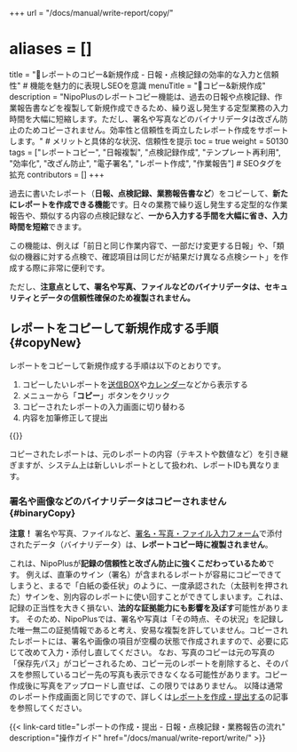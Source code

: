 +++
url = "/docs/manual/write-report/copy/"
# aliases = []
title = "📄レポートのコピー&新規作成 - 日報・点検記録の効率的な入力と信頼性" # 機能を魅力的に表現しSEOを意識
menuTitle = "📄コピー&新規作成"
description = "NipoPlusのレポートコピー機能は、過去の日報や点検記録、作業報告書などを複製して新規作成できるため、繰り返し発生する定型業務の入力時間を大幅に短縮します。ただし、署名や写真などのバイナリデータは改ざん防止のためコピーされません。効率性と信頼性を両立したレポート作成をサポートします。" # メリットと具体的な状況、信頼性を提示
toc = true
weight = 50130
tags = ["レポートコピー", "日報複製", "点検記録作成", "テンプレート再利用", "効率化", "改ざん防止", "電子署名", "レポート作成", "作業報告"] # SEOタグを拡充
contributors = []
+++

過去に書いたレポート（<strong>日報、点検記録、業務報告書など</strong>）をコピーして、**新たにレポートを作成できる機能**です。日々の業務で繰り返し発生する定型的な作業報告や、類似する内容の点検記録など、**一から入力する手間を大幅に省き、入力時間を短縮**できます。

この機能は、例えば「前日と同じ作業内容で、一部だけ変更する日報」や、「類似の機器に対する点検で、確認項目は同じだが結果だけ異なる点検シート」を作成する際に非常に便利です。

ただし、**注意点として、署名や写真、ファイルなどのバイナリデータは、セキュリティとデータの信頼性確保のため複製されません。**

## レポートをコピーして新規作成する手順{#copyNew}

レポートをコピーして新規作成する手順は以下のとおりです。

1.  コピーしたいレポートを[送信BOX](/docs/manual/read-report/list/#listbox)や[カレンダー](/docs/manual/read-report/list/#calendar)などから表示する
2.  メニューから「<strong>コピー</strong>」ボタンをクリック
3.  コピーされたレポートの入力画面に切り替わる
4.  内容を加筆修正して提出

{{<icatch filename="img/copy" msg="一から入力するのが大変な日報や点検記録の作成時は、過去のレポートをコピーして新規作成すると便利です" alice="here">}}

コピーされたレポートは、元のレポートの内容（テキストや数値など）を引き継ぎますが、システム上は新しいレポートとして扱われ、レポートIDも異なります。

### 署名や画像などのバイナリデータはコピーされません{#binaryCopy}

<strong>注意！</strong> 署名や写真、ファイルなど、[署名・写真・ファイル入力フォーム](/docs/template/binarys/)で添付されたデータ（バイナリデータ）は、**レポートコピー時に複製されません**。

これは、NipoPlusが**記録の信頼性と改ざん防止に強くこだわっているため**です。
例えば、直筆のサイン（署名）が含まれるレポートが容易にコピーできてしまうと、まるで「白紙の委任状」のように、一度承認された（太鼓判を押された）サインを、別内容のレポートに使い回すことができてしまいます。これは、記録の正当性を大きく損ない、**法的な証拠能力にも影響を及ぼす**可能性があります。
そのため、NipoPlusでは、署名や写真は「その時点、その状況」を記録した唯一無二の証拠情報であると考え、安易な複製を許していません。コピーされたレポートには、署名や画像の項目が空欄の状態で作成されますので、必要に応じて改めて入力・添付し直してください。
なお、写真のコピーは元の写真の「保存先パス」がコピーされるため、コピー元のレポートを削除すると、そのパスを参照しているコピー先の写真も表示できなくなる可能性があります。コピー作成後に写真をアップロードし直せば、この限りではありません。
以降は通常のレポート作成画面と同じですので、詳しくは[レポートを作成・提出する](/docs/manual/write-report/write/)の記事を参照してください。

{{< link-card title="レポートの作成・提出 - 日報・点検記録・業務報告の流れ" description="操作ガイド" href="/docs/manual/write-report/write/" >}}
